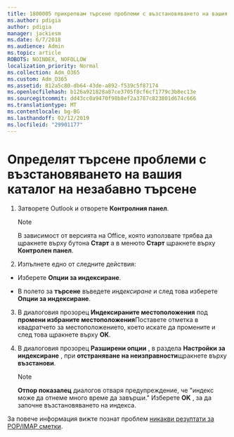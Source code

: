 ```yaml
---
title: 1800005 прикрепвам търсене проблеми с възстановяването на вашия каталог на незабавно търсене
ms.author: pdigia
author: pdigia
manager: jackiesm
ms.date: 6/7/2018
ms.audience: Admin
ms.topic: article
ROBOTS: NOINDEX, NOFOLLOW
localization_priority: Normal
ms.collection: Adm_O365
ms.custom: Adm_O365
ms.assetid: 812a5c80-db64-43de-a892-f539c5f87174
ms.openlocfilehash: b126a921828a87ce3705f8cf6cf1779c3b8ec13e
ms.sourcegitcommit: dd43cc0a9470f98b8ef2a3787c823801d674c666
ms.translationtype: MT
ms.contentlocale: bg-BG
ms.lasthandoff: 02/12/2019
ms.locfileid: "29901177"
---
```

# <a name="fix-search-issues-by-rebuilding-your-instant-search-catalog"></a>Определят търсене проблеми с възстановяването на вашия каталог на незабавно търсене

1. Затворете Outlook и отворете **Контролния панел**.
    
    > [!NOTE]
    > В зависимост от версията на Office, която използвате трябва да щракнете върху бутона **Старт** а в менюто **Старт** щракнете върху **Контролен панел**. 
  
2. Изпълнете едно от следните действия:
    
  - Изберете **Опции за индексиране**.
    
  - В полето за **търсене** въведете *индексиране* и след това изберете **Опции за индексиране**.
    
3. В диалоговия прозорец **Индексираните местоположения** под **промени избраните местоположения**Поставете отметка в квадратчето за местоположението, което искате да промените и след това щракнете върху **OK**.
    
4. В диалоговия прозорец **Разширени опции** , в раздела **Настройки за индексиране** , при **отстраняване на неизправности**щракнете върху **възстанови**.
    
    > [!NOTE]
    > **Отпор показалец** диалогов отваря предупреждение, че "индекс може да отнеме много време да завърши." Изберете **OK** , за да започне възстановяването на индекса. 
  
За повече информация вижте познат проблем [никакви резултати за POP/IMAP сметки](https://support.office.com/article/51c9d2c7-a3db-4358-afdf-50d3a9e57039.aspx).
  

